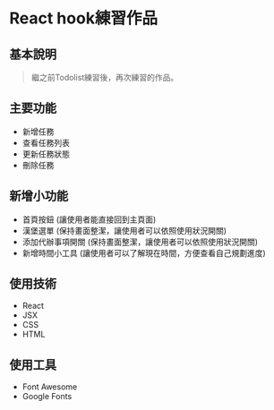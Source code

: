# React hook練習作品

## 基本說明
>繼之前Todolist練習後，再次練習的作品。

## 主要功能
*   新增任務
*   查看任務列表
*   更新任務狀態
*   刪除任務

## 新增小功能
*   首頁按鈕
(讓使用者能直接回到主頁面)
*   漢堡選單
(保持畫面整潔，讓使用者可以依照使用狀況開關)
*   添加代辦事項開關
(保持畫面整潔，讓使用者可以依照使用狀況開關)
*   新增時間小工具
(讓使用者可以了解現在時間，方便查看自己規劃進度)

## 使用技術
*   React
*   JSX
*   CSS
*   HTML

## 使用工具
*   Font Awesome
*   Google Fonts
